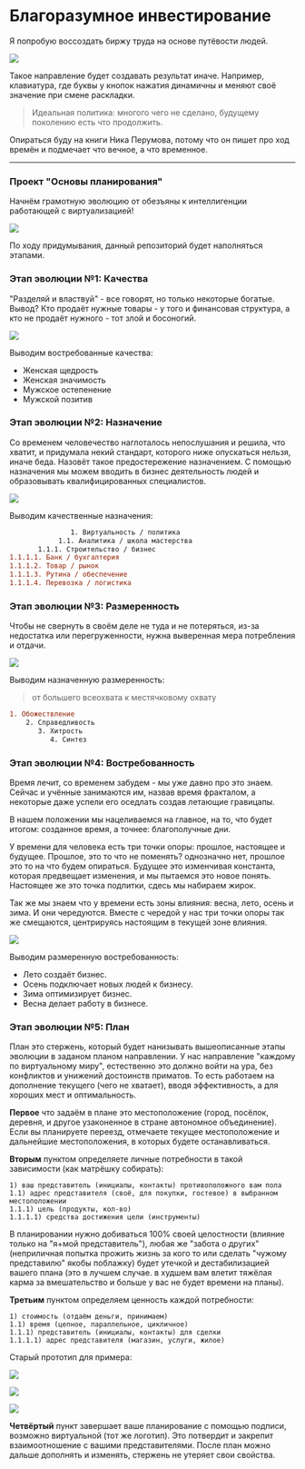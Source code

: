 # Благоразумное инвестирование

Я попробую воссоздать биржу труда на основе путёвости людей.

![](../../Картинки/back20.jpg)

Такое направление будет создавать результат иначе. Например, клавиатура, где буквы у кнопок нажатия динамичны и меняют своё значение при смене раскладки.

> Идеальная политика: многого чего не сделано, будущему поколению есть что продолжить.

Опираться буду на книги Ника Перумова, потому что он пишет про ход времён и подмечает что вечное, а что временное.

---------------------------------

### Проект "Основы планирования"

Начнём грамотную эволюцию от обезъяны к интеллигенции работающей с виртуализацией!

![](./Картинки/hvatit.jpg)

По ходу придумывания, данный репозиторий будет наполняться этапами.

### Этап эволюции №1: Качества

"Разделяй и властвуй" - все говорят, но только некоторые богатые. Вывод? Кто продаёт нужные товары - у того и финансовая структура, а кто не продаёт нужного - тот злой и босоногий.

![](./Картинки/tovar.jpg)

Выводим востребованные качества:
- Женская щедрость
- Женская значимость
- Мужское остепенение
- Мужской позитив

### Этап эволюции №2: Назначение

Со временем человечество наглоталось непослушания и решила, что хватит, и придумала некий стандарт, которого ниже опускаться нельзя, иначе беда. Назовёт такое предостережение назначением. С помощью назначения мы можем вводить в бизнес деятельность людей и образовывать квалифицированных специалистов.

![](./Картинки/tomorrowland-scaled.jpg)

Выводим качественные назначения:
```diff
               1. Виртуальность / политика
            1.1. Аналитика / школа мастерства
       1.1.1. Строительство / бизнес
1.1.1.1. Банк / бухгалтерия
1.1.1.2. Товар / рынок
1.1.1.3. Рутина / обеспечение
1.1.1.4. Перевозка / логистика
```

### Этап эволюции №3: Размеренность

Чтобы не свернуть в своём деле не туда и не потеряться, из-за недостатка или перегруженности, нужна выверенная мера потребления и отдачи.

![](./Картинки/steampunk.jpg)

Выводим назначенную размеренность:

> от большего всеохвата к местячковому охвату

```diff
1. Обожествление
    2. Справедливость
       3. Хитрость
          4. Синтез
```

### Этап эволюции №4: Востребованность

Время лечит, со временем забудем - мы уже давно про это знаем. Сейчас и учённые занимаются им, назвав время фракталом, а некоторые даже успели его оседлать создав летающие гравицапы. 

В нашем положении мы нацеливаемся на главное, на то, что будет итогом: созданное время, а точнее: благополучные дни. 

У времени для человека есть три точки опоры: прошлое, настоящее и будущее. Прошлое, это то что не поменять? однозначно нет, прошлое это то на что будем опираться. Будущее это изменчивая константа, которая предвещает изменения, и мы пытаемся это новое понять. Настоящее же это точка подпитки, сдесь мы набираем жирок.

Так же мы знаем что у времени есть зоны влияния: весна, лето, осень и зима. И они чередуются. Вместе с чередой у нас три точки опоры так же смещаются, центрируясь настоящим в текущей зоне влияния.

![](./Картинки/time.jpg)

Выводим размеренную востребованность:
- Лето создаёт бизнес.
- Осень подключает новых людей к бизнесу.
- Зима оптимизирует бизнес.
- Весна делает работу в бизнесе.

### Этап эволюции №5: План

План это стержень, который будет нанизывать вышеописанные этапы эволюции в заданом планом направлении. У нас направление "каждому по виртуальному миру", естественно это должно войти на ура, без конфликтов и унижений достоинств приматов. То есть работаем на дополнение текущего (чего не хватает), вводя эффективность, а для хороших мест и оптимальность.

<b>Первое</b> что задаём в плане это местоположение (город, посёлок, деревня, и другое узаконенное в стране автономное объединение). Если вы планируете переезд, отмечаете текущее местоположение и дальнейшие местоположения, в которых будете останавливаться.

<b>Вторым</b> пунктом определяете личные потребности в такой зависимости (как матрёшку собирать):
```
1) ваш представитель (инициалы, контакты) противоположного вам пола
1.1) адрес представителя (своё, для покупки, гостевое) в выбранном местоположении
1.1.1) цель (продукты, кол-во)
1.1.1.1) средства достижения цели (инструменты)
```
В планировании нужно добиваться 100% своей целостности (влияние только на "я+мой представитель"), любая же "забота о других" (неприличная попытка прожить жизнь за кого то или сделать "чужому представилю" якобы поблажку) будет утечкой и дестабилизацией вашего плана (это в лучшем случае. в худшем вам влетит тяжёлая карма за вмешательство и больше у вас не будет времени на планы). 

<b>Третьим</b> пунктом определяем ценность каждой потребности:
```
1) стоимость (отдаём деньги, принимаем)
1.1) время (цепное, параллельное, цикличное)
1.1.1) представитель (инициалы, контакты) для сделки
1.1.1.1) адрес представителя (магазин, услуги, жилое)
```

Старый прототип для примера:

![](./Картинки/plan3.png)

![](./Картинки/my_representatives2.png)

![](./Картинки/representatives_for_cooperation2.png)

<b>Четвёртый</b> пункт завершает ваше планирование с помощью подписи, возможно виртуальной (тот же логотип). Это потвердит и закрепит взаимоотношение с вашими представителями. После план можно дальше дополнять и изменять, стержень не утеряет свои свойства.